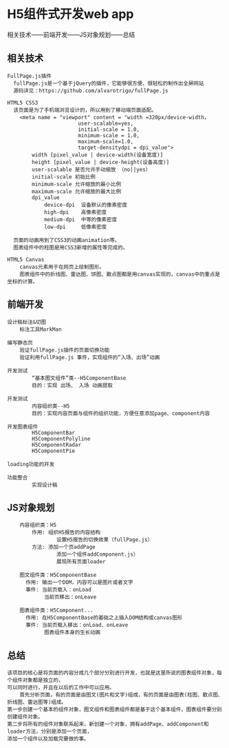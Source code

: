 # H5组件式开发web app
  相关技术——前端开发——JS对象规划——总结



## 相关技术
 
    FullPage.js插件
      fullPage.js是一个基于jQuery的插件，它能够很方便、很轻松的制作出全屏网站
      源码详见：https://github.com/alvarotrigo/fullPage.js
      
  	HTML5 CSS3
  	  该页面是为了手机端浏览设计的，所以用到了移动端页面适配。
  	  	<meta name = "viewport" content = "width =320px/device-width，
  	  					   user-scalable=yes,
  	  					   initial-scale = 1.0,
  	  					   minimum-scale = 1.0,
  	  					   maximum-scale=1.0,
  	  					   target-densitydpi = dpi_value"> 
	  	  	width [pixel_value | device-width(设备宽度)]
			height [pixel_value | device-height(设备高度)]
			user-scalable 是否允许手动缩放 （no||yes）
			initial-scale 初始比例
			minimum-scale 允许缩放的最小比例
			maximum-scale 允许缩放的最大比例 
			dpi_value
				device-dpi  设备默认的像素密度
				high-dpi    高像素密度
				medium-dpi  中等的像素密度
				low-dpi     低像素密度

  	  页面的动画用到了CSS3的动画animation等。
  	  图表组件中的柱图是用CSS3新增的属性等完成的。
  		
  	HTML5 Canvas
  		canvas元素用于在网页上绘制图形。
  		图表组件中的折线图、雷达图、饼图、散点图都是用canvas实现的，canvas中的重点是坐标的计算。
  		
## 前端开发
	
    设计稿标注&切图
	    标注工具MarkMan
	    
    编写静态页
	    验证fullPage.js插件的页面切换功能
	    验证利用fullPage.js 事件，实现组件的“入场、出场”动画
	    
    开发测试		
			“基本图文组件”类--H5ComponentBase					
			目的：实现 出场、 入场 动画提取			
			
    开发测试					
			内容组织类--H5				
			目的：实现内容页面与组件的组织功能，方便任意添加page、component内容
			
    开发图表组件	
			H5ComponentBar
			H5ComponentPolyline
			H5ComponentRadar				
			H5ComponentPie
			
    loading功能的开发	
		
    功能整合	
			实现设计稿
			
## JS对象规划		
		内容组织类：H5					
			作用: 组织H5报告的内容结构				
				    设置H5报告的切换效果（fullPage.js）
			方法: 添加一个页addPage	    
				    添加一个组件addComponent.js）
				    展现所有页面loader
				    
		图文组件类：H5ComponentBase		
		  作用: 输出一个DOM，内容可以是图片或者文字
		  事件: 当前页载入：onLoad
		        当前页移出：onLeave
		        
		图表组件类：H5Component...      
		  作用: 在H5ComponentBase的基础之上插入DOM结构或canvas图形
		  事件: 当前页载入移出：onLoad、onLeave
		        图表组件本身的生长动画
		        
## 总结
    该项目的核心是将页面的内容分成几个部分分别进行开发，也就是这里所说的图表组件对象，每个组件对象都是独立的，
    可以同时进行，并且在以后的工作中可以应用。
		首先分析页面，有的页面是由图文(图片和文字)组成，有的页面是由图表(柱图、散点图、折线图、雷达图等)组成。
    第一步创建一个基本的组件对象，图文组件和图表组件都是基于这个基本组件，图表组件要分别创建组件对象。
    第二步将所有的组件对象联系起来，新创建一个对象，拥有addPage、addComponent和loader方法，分别是添加一个页面，
    添加一个组件以及加载完要做的事。
					
